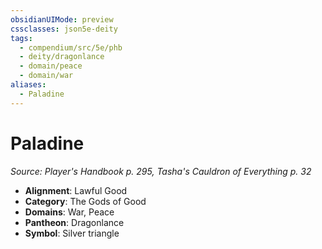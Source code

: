 ```yaml
---
obsidianUIMode: preview
cssclasses: json5e-deity
tags:
  - compendium/src/5e/phb
  - deity/dragonlance
  - domain/peace
  - domain/war
aliases:
  - Paladine
---
```

# Paladine
*Source: Player's Handbook p. 295, Tasha's Cauldron of Everything p. 32* 

- **Alignment**: Lawful Good
- **Category**: The Gods of Good
- **Domains**: War, Peace
- **Pantheon**: Dragonlance
- **Symbol**: Silver triangle
